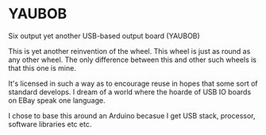 # YAUBOB
Six output yet another USB-based output board (YAUBOB)

This is yet another reinvention of the wheel.  This wheel is just as round as any other wheel.  The only difference between this and other such wheels is that this one is mine.  

It's licensed in such a way as to encourage reuse in hopes that some sort of standard develops.  I dream of a world where the hoarde of USB IO boards on EBay speak one language.

I chose to base this around an Arduino becasue I get USB stack, processor, software libraries etc etc. 
